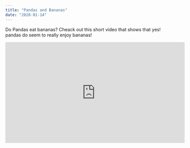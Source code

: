 ```yaml
---
title: "Pandas and Bananas"
date: "2020-01-14"
---
```


Do Pandas eat bananas? Cheack out this short video that shows that yes! pandas do seem to really enjoy bananas!

<iframe width="560" height="315" src="https://www.youtube.com/embed/4SZl1r2O_bY" frameborder="0" allowfullscreen></iframe>
